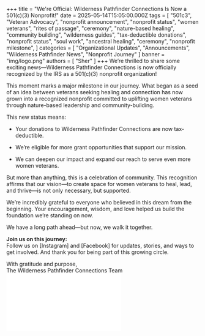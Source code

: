 +++
title = "We're Official: Wilderness Pathfinder Connections Is Now a 501(c)(3) Nonprofit!"
date = 2025-05-14T15:05:00.000Z
tags = [
  "501c3",
  "Veteran Advocacy",
  "nonprofit announcement",
  "nonprofit status",
  "women veterans",
  "rites of passage",
  "ceremony",
  "nature-based healing",
  "community building",
  "wilderness guides",
  "tax-deductible donations",
  "nonprofit status",
  "soul work",
  "ancestral healing",
  "ceremony",
  "nonprofit milestone",
]
categories = [
  "Organizational Updates",
  "Announcements",
  "Wilderness Pathfinder News",
  "Nonprofit Journey"
]
banner = "img/logo.png"
authors = [ "Sher" ]
+++
We’re thrilled to share some exciting news—Wilderness Pathfinder Connections is now officially recognized by the IRS as a 501(c)(3) nonprofit organization!

This moment marks a major milestone in our journey. What began as a seed of an idea between veterans seeking healing and connection has now grown into a recognized nonprofit committed to uplifting women veterans through nature-based leadership and community-building.

This new status means:

- Your donations to Wilderness Pathfinder Connections are now tax-deductible.
    
- We’re eligible for more grant opportunities that support our mission.
    
- We can deepen our impact and expand our reach to serve even more women veterans.
    

But more than anything, this is a celebration of community. This recognition affirms that our vision—to create space for women veterans to heal, lead, and thrive—is not only necessary, but supported.

We’re incredibly grateful to everyone who believed in this dream from the beginning. Your encouragement, wisdom, and love helped us build the foundation we’re standing on now.

We have a long path ahead—but now, we walk it together.

**Join us on this journey:**  
Follow us on [Instagram] and [Facebook] for updates, stories, and ways to get involved. And thank you for being part of this growing circle.

With gratitude and purpose,  
The Wilderness Pathfinder Connections Team
**![Male facilitator with four women veterans from different eras.](/uploads/logo.pgn)**